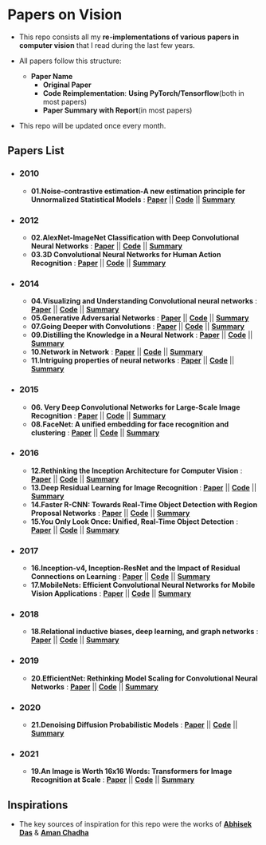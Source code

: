 # Papers on Vision

- This repo consists all my **re-implementations of various papers in computer vision** that I read during the last few years.

- All papers follow this structure:
  * **Paper Name**
    - **Original Paper**
    - **Code Reimplementation**: **Using PyTorch/Tensorflow**(both in most papers)
    - **Paper Summary with Report**(in most papers)
    
- This repo will be updated once every month.
 
## Papers List

- ### 2010
  - **01.Noise-contrastive estimation-A new estimation principle for Unnormalized Statistical Models** : [**Paper**](https://proceedings.mlr.press/v9/gutmann10a/gutmann10a.pdf) || [**Code**](https://github.com/AdiNarendra98/Papers-on-Vision/tree/main/Re-Implementations/01.Noise-contrastive%20estimation-A%20new%20estimation%20principle%20for%20unnormalized%20statistical%20models) || [**Summary**](https://github.com/AdiNarendra98/Papers-on-Vision/tree/main/Paper%20Summaries/01.Noise-contrastive%20estimation-A%20new%20estimation%20principle%20for%20unnormalized%20statistical%20models)

- ### 2012
  - **02.AlexNet-ImageNet Classification with Deep Convolutional Neural Networks** : [**Paper**](https://github.com/AdiNarendra98/Papers-on-Vision/tree/main/Paper%20Summaries/02.ImageNet%20Classification%20with%20Deep%20Convolutional%20Neural%20Networks%20) || [**Code**](https://github.com/AdiNarendra98/Papers-on-Vision/tree/main/Re-Implementations/02.ImageNet%20Classification%20with%20Deep%20Convolutional%20Neural%20Networks%20) || [**Summary**](https://github.com/AdiNarendra98/Papers-on-Vision/tree/main/Paper%20Summaries/02.ImageNet%20Classification%20with%20Deep%20Convolutional%20Neural%20Networks%20)
  - **03.3D Convolutional Neural Networks for Human Action Recognition** : [**Paper**](https://www.dbs.ifi.lmu.de/~yu_k/icml2010_3dcnn.pdf) || [**Code**](https://github.com/AdiNarendra98/Papers-on-Vision/tree/main/Re-Implementations/03.3D%20Convolutional%20Neural%20Networks%20for%20Human%20Action%20Recognition) || [**Summary**](https://github.com/AdiNarendra98/Papers-on-Vision/tree/main/Paper%20Summaries/03.3D%20Convolutional%20Neural%20Networks%20for%20Human%20Action%20Recognition)

- ### 2014
  - **04.Visualizing and Understanding Convolutional neural networks** : [**Paper**](https://cs.nyu.edu/~fergus/papers/zeilerECCV2014.pdf) || [**Code**](https://github.com/AdiNarendra98/Papers-on-Vision/tree/main/Re-Implementations/04.Visualizing%20and%20Understanding%20Convolutional%20Networks) || [**Summary**](https://github.com/AdiNarendra98/Papers-on-Vision/tree/main/Paper%20Summaries/04.Visualizing%20and%20Understanding%20Convolutional%20Networks)
  - **05.Generative Adversarial Networks** : [**Paper**](https://arxiv.org/abs/1406.2661) || [**Code**](https://github.com/AdiNarendra98/Papers-on-Vision/tree/main/Re-Implementations/05.Generative%20Adversarial%20Networks) || [**Summary**](https://github.com/AdiNarendra98/Papers-on-Vision/tree/main/Paper%20Summaries/05.Generative%20Adversarial%20Networks%20)
  - **07.Going Deeper with Convolutions** : [**Paper**](https://arxiv.org/abs/1409.4842) || [**Code**](https://github.com/AdiNarendra98/Papers-on-Vision/tree/main/Re-Implementations/07.Going%20Deeper%20with%20Convolutions) || [**Summary**](https://github.com/AdiNarendra98/Papers-on-Vision/blob/main/Paper%20Summaries/07.Going%20Deeper%20with%20Convolutions/readme.md)
  - **09.Distilling the Knowledge in a Neural Network** : [**Paper**](https://arxiv.org/abs/1503.02531) || [**Code**](https://github.com/AdiNarendra98/Papers-on-Vision/tree/main/Re-Implementations/09.Distilling%20the%20Knowledge%20in%20a%20Neural%20Network) || [**Summary**](https://github.com/AdiNarendra98/Papers-on-Vision/tree/main/Paper%20Summaries/09.Distilling%20the%20Knowledge%20in%20a%20Neural%20Network)
  - **10.Network in Network** : [**Paper**](https://arxiv.org/abs/1312.4400) || [**Code**](https://github.com/AdiNarendra98/Papers-on-Vision/tree/main/Re-Implementations/10.Network%20In%20Network) || [**Summary**](https://github.com/AdiNarendra98/Papers-on-Vision/tree/main/Paper%20Summaries/10.Network%20In%20Network)
  - **11.Intriguing properties of neural networks** : [**Paper**](https://arxiv.org/abs/1312.6199) || [**Code**](https://github.com/AdiNarendra98/Papers-on-Vision/tree/main/Re-Implementations/11.Intriguing%20properties%20of%20neural%20networks) || [**Summary**](https://github.com/AdiNarendra98/Papers-on-Vision/tree/main/Paper%20Summaries/11.Intriguing%20properties%20of%20neural%20networks)
  
- ### 2015
  - **06. Very Deep Convolutional Networks for Large-Scale Image Recognition** : [**Paper**](https://arxiv.org/abs/1409.1556) || [**Code**](https://github.com/AdiNarendra98/Papers-on-Vision/tree/main/Re-Implementations/06.Very%20Deep%20Convolutional%20Networks%20for%20Large-Scale%20Image%20Recognition%20) || [**Summary**](https://github.com/AdiNarendra98/Papers-on-Vision/tree/main/Paper%20Summaries/06.Very%20Deep%20Convolutional%20Networks%20for%20Large-Scale%20Image%20Recognition%20)
  - **08.FaceNet: A unified embedding for face recognition and clustering** : [**Paper**](https://arxiv.org/abs/1503.03832) || [**Code**](https://github.com/AdiNarendra98/Papers-on-Vision/tree/main/Re-Implementations/08.FaceNet-A%20Unified%20Embedding%20for%20Face%20Recognition%20and%20Clustering) || [**Summary**](https://github.com/AdiNarendra98/Papers-on-Vision/tree/main/Paper%20Summaries/08.FaceNet-A%20Unified%20Embedding%20for%20Face%20Recognition%20and%20Clustering)
 
- ### 2016
  - **12.Rethinking the Inception Architecture for Computer Vision** : [**Paper**](https://arxiv.org/abs/1512.00567) || [**Code**](https://github.com/AdiNarendra98/Papers-on-Vision/tree/main/Re-Implementations/12.Rethinking%20the%20Inception%20Architecture%20for%20Computer%20Vision) || [**Summary**](https://github.com/AdiNarendra98/Papers-on-Vision/tree/main/Paper%20Summaries/12.Rethinking%20the%20Inception%20Architecture%20for%20Computer%20Vision)
  - **13.Deep Residual Learning for Image Recognition** : [**Paper**](https://arxiv.org/abs/1512.03385) || [**Code**](https://github.com/AdiNarendra98/Papers-on-Vision/tree/main/Re-Implementations/13.Deep%20Residual%20Learning%20for%20Image%20Recognition) || [**Summary**](https://github.com/AdiNarendra98/Papers-on-Vision/tree/main/Paper%20Summaries/13.Deep%20Residual%20Learning%20for%20Image%20Recognition)
  - **14.Faster R-CNN: Towards Real-Time Object Detection with Region Proposal Networks** : [**Paper**](https://arxiv.org/abs/1506.01497) || [**Code**](https://github.com/AdiNarendra98/Papers-on-Vision/tree/main/Re-Implementations/14.Faster%20R-CNN-Towards%20Real-Time%20Object%20Detection%20with%20Region%20Proposal%20Networks) || [**Summary**](https://github.com/AdiNarendra98/Papers-on-Vision/tree/main/Paper%20Summaries/14.Faster%20R-CNN-Towards%20Real-Time%20Object%20Detection%20with%20Region%20Proposal%20Networks)
  - **15.You Only Look Once: Unified, Real-Time Object Detection** : [**Paper**](https://arxiv.org/abs/1506.02640) || [**Code**](https://github.com/AdiNarendra98/Papers-on-Vision/tree/main/Re-Implementations/15.You%20Only%20Look%20Once-Unified%2C%20Real-Time%20Object%20Detection%20) || [**Summary**](https://github.com/AdiNarendra98/Papers-on-Vision/tree/main/Paper%20Summaries/15.You%20Only%20Look%20Once-Unified%2C%20Real-Time%20Object%20Detection%20)
  
- ### 2017
  - **16.Inception-v4, Inception-ResNet and the Impact of Residual Connections on Learning** : [**Paper**](https://arxiv.org/abs/1602.07261) || [**Code**](https://github.com/AdiNarendra98/Papers-on-Vision/tree/main/Re-Implementations/16.Inception-v4%2C%20Inception-ResNet%20and%20the%20Impact%20of%20Residual%20Connections%20on%20Learning) || [**Summary**](https://github.com/AdiNarendra98/Papers-on-Vision/tree/main/Paper%20Summaries/16.Inception-v4%2C%20Inception-ResNet%20and%20the%20Impact%20of%20Residual%20Connections%20on%20Learning)
  - **17.MobileNets: Efficient Convolutional Neural Networks for Mobile Vision Applications** :  [**Paper**](https://arxiv.org/pdf/1704.04861v1.pdf) || [**Code**](https://github.com/AdiNarendra98/Papers-on-Vision/tree/main/Re-Implementations/17.MobileNets-Efficient%20Convolutional%20Neural%20Networks%20for%20Mobile%20Vision%20Applications) || [**Summary**](https://github.com/AdiNarendra98/Papers-on-Vision/tree/main/Paper%20Summaries/17.MobileNets-Efficient%20Convolutional%20Neural%20Networks%20for%20Mobile%20Vision%20Applications)
  
- ### 2018
  - **18.Relational inductive biases, deep learning, and graph networks** :  [**Paper**](https://arxiv.org/abs/1806.01261) || [**Code**](https://github.com/AdiNarendra98/Papers-on-Vision/tree/main/Re-Implementations/18.Relational%20inductive%20biases%2C%20deep%20learning%2C%20and%20graph%20networks) || [**Summary**](https://github.com/AdiNarendra98/Papers-on-Vision/tree/main/Paper%20Summaries/18.Relational%20inductive%20biases%2C%20deep%20learning%2C%20and%20graph%20networks)
  
- ### 2019
  - **20.EfficientNet: Rethinking Model Scaling for Convolutional Neural Networks** : [**Paper**](https://arxiv.org/pdf/1905.11946v5.pdf) || [**Code**](https://github.com/AdiNarendra98/Papers-on-Vision/tree/main/Re-Implementations/20.EfficientNet-Rethinking%20Model%20Scaling%20for%20Convolutional%20Neural%20Network) || [**Summary**](https://github.com/AdiNarendra98/Papers-on-Vision/tree/main/Paper%20Summaries/20.EfficientNet-Rethinking%20Model%20Scaling%20for%20Convolutional%20Neural%20Network)
  
- ### 2020
  - **21.Denoising Diffusion Probabilistic Models** : [**Paper**](https://arxiv.org/abs/2006.11239) || [**Code**](https://github.com/AdiNarendra98/Papers-on-Vision/tree/main/Re-Implementations/21.Denoising%20Diffusion%20Probabilistic%20Models) || [**Summary**](https://github.com/AdiNarendra98/Papers-on-Vision/blob/main/Paper%20Summaries/21.Denoising%20Diffusion%20Probabilistic%20Models/readme.md)
  
- ### 2021
  - **19.An Image is Worth 16x16 Words: Transformers for Image Recognition at Scale** : [**Paper**](https://arxiv.org/abs/2010.11929) || [**Code**](https://github.com/AdiNarendra98/Papers-on-Vision/tree/main/Re-Implementations/19.An%20Image%20is%20Worth%2016(x)16%20Words-Transformers%20for%20Image%20Recognition%20at%20Scale) || [**Summary**](https://github.com/AdiNarendra98/Papers-on-Vision/tree/main/Paper%20Summaries/19.An%20Image%20is%20Worth%2016(x)16%20Words-Transformers%20for%20Image%20Recognition%20at%20Scale)
 
 
## Inspirations

- The key sources of inspiration for this repo were the works of [**Abhisek Das**](https://abhishekdas.com) & [**Aman Chadha**](https://amanchadha.com)
    
